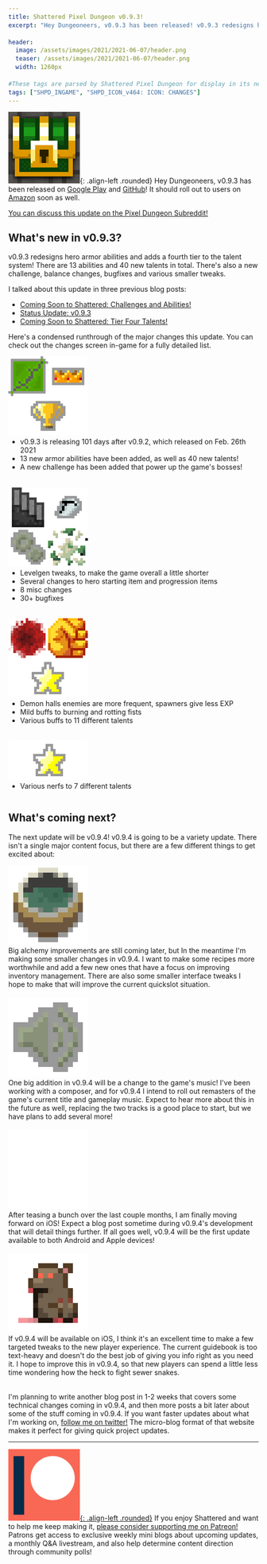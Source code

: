 ```yaml
---
title: Shattered Pixel Dungeon v0.9.3!
excerpt: "Hey Dungeoneers, v0.9.3 has been released! v0.9.3 redesigns hero armor abilities and adds a fourth tier to the talent system! There are 13 abilities and 40 new talents in total. There's also a new challenge, balance changes, bugfixes and various smaller tweaks."

header:
  image: /assets/images/2021/2021-06-07/header.png
  teaser: /assets/images/2021/2021-06-07/header.png
  width: 1260px

#These tags are parsed by Shattered Pixel Dungeon for display in its news feed
tags: ["SHPD_INGAME", "SHPD_ICON_v464: ICON: CHANGES"]
---
```


![](/assets/images/icons/SHPD.png){: .align-left .rounded} Hey Dungeoneers, v0.9.3 has been released on [Google Play](https://play.google.com/store/apps/details?id=com.shatteredpixel.shatteredpixeldungeon) and [GitHub](https://github.com/00-Evan/shattered-pixel-dungeon/releases)! It should roll out to users on [Amazon](https://www.amazon.com/Shattered-Pixel-Dungeon/dp/B00OH2C21M/) soon as well.

[You can discuss this update on the Pixel Dungeon Subreddit!](https://www.reddit.com/r/PixelDungeon/comments/nuhzfq/)

## What's new in v0.9.3?

v0.9.3 redesigns hero armor abilities and adds a fourth tier to the talent system! There are 13 abilities and 40 new talents in total. There's also a new challenge, balance changes, bugfixes and various smaller tweaks.

I talked about this update in three previous blog posts:
- [Coming Soon to Shattered: Challenges and Abilities! ](https://shatteredpixel.com/blog/coming-soon-to-shattered-item-changes-challenges-abilities.html)
- [Status Update: v0.9.3](https://shatteredpixel.com/blog/status-update-v093.html)
- [Coming Soon to Shattered: Tier Four Talents!](https://shatteredpixel.com/blog/coming-soon-to-shattered-tier-four-talents.html)

Here's a condensed runthrough of the major changes this update. You can check out the changes screen in-game for a fully detailed list.

<div style="display: inline-block; margin-bottom: 1.3em; width: 100%">
<p style="margin: 0px"><img src="/assets/images/2021/2021-06-07/new.png" alt="" class="align-left"></p>
<ul style="margin-top: 0px">
	<li>v0.9.3 is releasing 101 days after v0.9.2, which released on Feb. 26th 2021</li>
	<li>13 new armor abilities have been added, as well as 40 new talents!</li>
	<li>A new challenge has been added that power up the game's bosses!</li>
</ul>
</div>

<div style="display: inline-block; margin-bottom: 1.3em; width: 100%">
<p style="margin: 0px"><img src="/assets/images/2021/2021-06-07/changes.png" alt="" class="align-left"></p>
<ul style="margin-top: 0px">
	<li>Levelgen tweaks, to make the game overall a little shorter</li>
	<li>Several changes to hero starting item and progression items</li>
	<li>8 misc changes</li>
	<li>30+ bugfixes</li>
</ul>
</div>

<div style="display: inline-block; margin-bottom: 1.3em; width: 100%">
<p style="margin: 0px"><img src="/assets/images/2021/2021-06-07/buffs.png" alt="" class="align-left"></p>
<ul style="margin-top: 0px">
	<li>Demon halls enemies are more frequent, spawners give less EXP</li>
	<li>Mild buffs to burning and rotting fists</li>
	<li>Various buffs to 11 different talents</li>
</ul>
</div>

<div style="display: inline-block; width: 100%">
<p style="margin: 0px"><img src="/assets/images/2021/2021-06-07/nerfs.png" alt="" class="align-left"></p>
<ul style="margin-top: 0px">
	<li>Various nerfs to 7 different talents</li>
</ul>
</div>

## What's coming next?

The next update will be v0.9.4! v0.9.4 is going to be a variety update. There isn't a single major content focus, but there are a few different things to get excited about:

<div style="display: inline-block; margin-bottom: 1.3em; width: 100%">
<p style="margin: 0px"><img src="/assets/images/2021/2021-06-07/alchemy.png" alt="" class="align-left"></p>
Big alchemy improvements are still coming later, but In the meantime I'm making some smaller changes in v0.9.4. I want to make some recipes more worthwhile and add a few new ones that have a focus on improving inventory management. There are also some smaller interface tweaks I hope to make that will improve the current quickslot situation.
</div>

<div style="display: inline-block; margin-bottom: 1.3em; width: 100%">
<p style="margin: 0px"><img src="/assets/images/2021/2021-06-07/music.png" alt="" class="align-left"></p>
One big addition in v0.9.4 will be a change to the game's music! I've been working with a composer, and for v0.9.4 I intend to roll out remasters of the game's current title and gameplay music. Expect to hear more about this in the future as well, replacing the two tracks is a good place to start, but we have plans to add several more!
</div>

<div style="display: inline-block; margin-bottom: 1.3em; width: 100%">
<p style="margin: 0px"><img src="/assets/images/2021/2021-06-07/apple.png" alt="" class="align-left"></p>
After teasing a bunch over the last couple months, I am finally moving forward on iOS! Expect a blog post sometime during v0.9.4's development that will detail things further. If all goes well, v0.9.4 will be the first update available to both Android and Apple devices!
</div>

<div style="display: inline-block; margin-bottom: 1.3em; width: 100%">
<p style="margin: 0px"><img src="/assets/images/2021/2021-06-07/new-player.png" alt="" class="align-left"></p>
If v0.9.4 will be available on iOS, I think it's an excellent time to make a few targeted tweaks to the new player experience. The current guidebook is too text-heavy and doesn't do the best job of giving you info right as you need it. I hope to improve this in v0.9.4, so that new players can spend a little less time wondering how the heck to fight sewer snakes.
</div>

I'm planning to write another blog post in 1-2 weeks that covers some technical changes coming in v0.9.4, and then more posts a bit later about some of the stuff coming in v0.9.4. If you want faster updates about what I'm working on, [follow me on twitter!](https://twitter.com/ShatteredPixel) The micro-blog format of that website makes it perfect for giving quick project updates.

---

[![](/assets/images/icons/patreon.png){: .align-left .rounded}](https://www.patreon.com/ShatteredPixel) If you enjoy Shattered and want to help me keep making it, [please consider supporting me on Patreon!](https://www.patreon.com/ShatteredPixel) Patrons get access to exclusive weekly mini blogs about upcoming updates, a monthly Q&A livestream, and also help determine content direction through community polls!